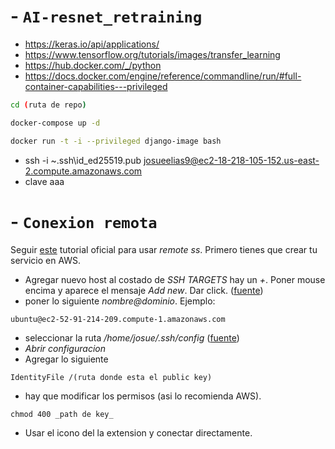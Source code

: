 # - `AI-resnet_retraining`
- https://keras.io/api/applications/
- https://www.tensorflow.org/tutorials/images/transfer_learning
- https://hub.docker.com/_/python
- https://docs.docker.com/engine/reference/commandline/run/#full-container-capabilities---privileged

```bash
cd (ruta de repo)

docker-compose up -d

docker run -t -i --privileged django-image bash
```

- ssh -i ~.ssh\id_ed25519.pub josueelias9@ec2-18-218-105-152.us-east-2.compute.amazonaws.com
- clave aaa

# - `Conexion remota`
Seguir [este](https://code.visualstudio.com/docs/remote/troubleshooting#_improving-your-security-with-a-dedicated-key) tutorial oficial para usar _remote ss_. Primero tienes que crear tu servicio en AWS.

- Agregar nuevo host al costado de _SSH TARGETS_ hay un _+_. Poner mouse encima y aparece el mensaje _Add new_. Dar click. ([fuente](https://code.visualstudio.com/docs/remote/ssh#_remember-hosts-and-advanced-settings))
- poner lo siguiente _nombre@dominio_. Ejemplo:
```
ubuntu@ec2-52-91-214-209.compute-1.amazonaws.com
```
- seleccionar la ruta _/home/josue/.ssh/config_ ([fuente](https://code.visualstudio.com/docs/remote/troubleshooting#_improving-your-security-with-a-dedicated-key))
- _Abrir configuracion_
- Agregar lo siguiente
```
IdentityFile /(ruta donde esta el public key)
```
- hay que modificar los permisos (asi lo recomienda AWS).
```
chmod 400 _path de key_
```
- Usar el icono del la extension y conectar directamente.